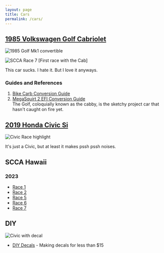 ```yaml
---
layout: page
title: Cars
permalink: /cars/
---
```


## [1985 Volkswagen Golf Cabriolet](https://www.sudoyashi.com/dacabby)

![1985 Golf Mk1 convertible](https://www.sudoyashi.com/assets/img/driveway1.jpg)

![SCCA Race 7](https://www.sudoyashi.com/assets/img/scca/race7/cabby-autocross-arvin-10.jpg) [First race with the Cab]

This car sucks. I hate it. But I love it anyways.

### Guides and References

1. [Bike Carb Conversion Guide](https://www.sudoyashi.com/carbconversion)
2. [MegaSquirt 2 EFI Conversion Guide](https://sudoyashi.com/megasquirt2)<br>
The Golf, coloquially known as the cabby, is the sketchy project car that hasn't caught on fire yet.

## [2019 Honda Civic Si](https://www.sudoyashi.com/civicsi)

![Civic Race highlight](https://www.sudoyashi.com/assets/img/scca/race5/2023race5-civic.JPG)

It's just a Civic, but at least it makes pssh pssh noises.

## SCCA Hawaii

### 2023

- [Race 1](https://www.sudoyashi.com/scca2023race1)
- [Race 2](https://www.sudoyashi.com/scca2023race2prep)
- [Race 5](https://www.sudoyashi.com/scca2023race5)
- [Race 6](https://www.sudoyashi.com/scca2023race6)
- [Race 7](https://www.sudoyashi.com/scca2023race7)

## DIY

![Civic with decal](https://www.sudoyashi.com/assets/img/civic-si-decal2.jpg)
- [DIY Decals](https://www.sudoyashi.com/diy-decal) - Making decals for less than $15 